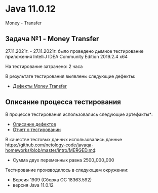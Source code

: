 # Java 11.0.12
Money - Transfer
## Задача №1 - Money Transfer

27.11.2021г. - 27.11.2021г. 
было проведено дымное тестирование 
приложения IntelliJ IDEA Community Edition 2019.2.4 x64

На тестирование затрачено: 2 часа

В результате тестирования выявлены следующие дефекты:
* [Дефекты Money Transfer](https://github.com/Darya9810/moneyTransfer1/issues/1#issue-1064999369)


## Описание процесса тестирования

В процессе тестирования использовались следующие артефакты*:
* [Описание дефектов](https://github.com/Darya9810/moneyTransfer1/issues/1#issue-1064999369)
* [Отчет о тестировании]()


В качестве тестовых данных использовались данные <https://github.com/netology-code/javaqa-homeworks/blob/master/intro/MERGED.md>:
* Сумма двух переменных равна 2500_000_000

Тестирование производилось в следующем окружении:
* Версия 1909 (Сборка ОС 18363.592)
* версия Java 11.0.12
